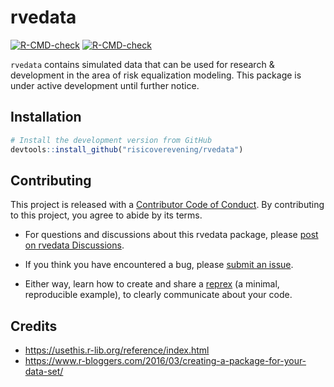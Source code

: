 
<!-- README.md is generated from README.Rmd. Please edit that file -->

# rvedata

<!-- badges: start -->

[![R-CMD-check](https://github.com/tidymodels/rvedata/actions/workflows/R-CMD-check.yaml/badge.svg)](https://github.com/tidymodels/rvedata/actions/workflows/R-CMD-check.yaml)
[![R-CMD-check](https://github.com/risicoverevening/rvedata/actions/workflows/R-CMD-check.yaml/badge.svg)](https://github.com/risicoverevening/rvedata/actions/workflows/R-CMD-check.yaml)
<!-- badges: end -->

`rvedata` contains simulated data that can be used for research &
development in the area of risk equalization modeling. This package is
under active development until further notice.

## Installation

``` r
# Install the development version from GitHub
devtools::install_github("risicoverevening/rvedata")
```

## Contributing

This project is released with a [Contributor Code of
Conduct](https://contributor-covenant.org/version/2/1/CODE_OF_CONDUCT.html).
By contributing to this project, you agree to abide by its terms.

- For questions and discussions about this rvedata package, please [post
  on rvedata
  Discussions](https://github.com/risicoverevening/rvedata/discussions).

- If you think you have encountered a bug, please [submit an
  issue](https://github.com/tidymodels/rvedata/issues).

- Either way, learn how to create and share a
  [reprex](https://reprex.tidyverse.org/articles/articles/learn-reprex.html)
  (a minimal, reproducible example), to clearly communicate about your
  code.

## Credits

- <https://usethis.r-lib.org/reference/index.html>
- <https://www.r-bloggers.com/2016/03/creating-a-package-for-your-data-set/>
